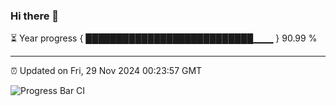### Hi there 👋

⏳ Year progress { ███████████████████████████▁▁▁ } 90.99 %

---

⏰ Updated on Fri, 29 Nov 2024 00:23:57 GMT

![Progress Bar CI](https://github.com/liununu/liununu/workflows/Progress%20Bar%20CI/badge.svg)
